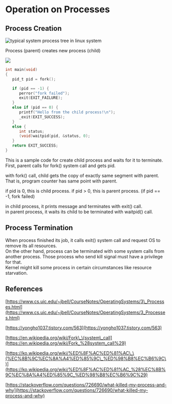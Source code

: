 # Operation on Processes

## Process Creation

![typical system process tree in linux system](../.gitbook/assets/image%20%2817%29.png)

Process \(parent\) creates new process \(child\)

![](../.gitbook/assets/image%20%287%29.png)

```c
int main(void)
{
   pid_t pid = fork();

   if (pid == -1) {
      perror("fork failed");
      exit(EXIT_FAILURE);
   }
   else if (pid == 0) {
      printf("Hello from the child process!\n");
      _exit(EXIT_SUCCESS);
   }
   else {
      int status;
      (void)waitpid(pid, &status, 0);
   }
   return EXIT_SUCCESS;
}
```

This is a sample code for create child process and waits for it to terminate.  
First, parent calls for fork\(\) system call and gets pid.  
  
with fork\(\) call, child gets the copy of exactly same segment with parent. That is, program counter has same point with parent.  
  
if pid is 0, this is child process. if pid &gt; 0, this is parent process. \(if pid == -1, fork failed\)  
  
in child process, it prints message and terminates with exit\(\) call.  
in parent process, it waits its child to be terminated with waitpid\(\) call.

## Process Termination

When process finished its job, it calls exit\(\) system call and request OS to remove its all resources.  
On the other hand, process can be terminated with some system calls from another process. Those process who send kill signal must have a privilege for that.  
Kernel might kill some process in certain circumstances like resource starvation.

## References

[https://www.cs.uic.edu/~jbell/CourseNotes/OperatingSystems/3\_Processes.html](https://www.cs.uic.edu/~jbell/CourseNotes/OperatingSystems/3_Processes.html)

[https://yongho1037.tistory.com/563](https://yongho1037.tistory.com/563)

[https://en.wikipedia.org/wiki/Fork\_\(system\_call](https://en.wikipedia.org/wiki/Fork_%28system_call%29)  
  
[https://ko.wikipedia.org/wiki/%ED%8F%AC%ED%81%AC\_\(%EC%8B%9C%EC%8A%A4%ED%85%9C\_%ED%98%B8%EC%B6%9C\)](https://ko.wikipedia.org/wiki/%ED%8F%AC%ED%81%AC_%28%EC%8B%9C%EC%8A%A4%ED%85%9C_%ED%98%B8%EC%B6%9C%29)

[https://stackoverflow.com/questions/726690/what-killed-my-process-and-why](https://stackoverflow.com/questions/726690/what-killed-my-process-and-why)

